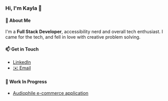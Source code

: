 ### Hi, I'm Kayla 👋

#### 💅 About Me
I'm a **Full Stack Developer**, accessibility nerd and overall tech enthusiast. I came for the tech, and fell in love with creative problem solving.

#### 📫 Get in Touch
* [LinkedIn](https://www.linkedin.com/in/kayla-bonneteau/)
* [✉️ Email](mailto:kbonneteau@gmail.com)

#### 🔭 Work In Progress
* [Audiophile e-commerce application](https://github.com/kbonneteau/audiophile-ecommerce)

<!--
**kbonneteau/kbonneteau** is a ✨ _special_ ✨ repository because its `README.md` (this file) appears on your GitHub profile.

Here are some ideas to get you started:

- 🔭 I’m currently working on ...
- 🌱 I’m currently learning ...
- 👯 I’m looking to collaborate on ...
- 🤔 I’m looking for help with ...
- 💬 Ask me about ...
- 📫 How to reach me: ...
- 😄 Pronouns: ...
- ⚡ Fun fact: ...
-->
